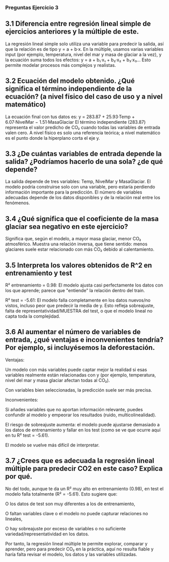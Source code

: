 ### Preguntas Ejercicio 3

## 3.1 Diferencia entre regresión lineal simple de ejercicios anteriores y la múltiple de este.
La regresión lineal simple solo utiliza una variable para predecir la salida, así que la relación es de tipo y = a + b·x. En la múltiple, usamos varias variables input (por ejemplo, temperatura, nivel del mar y masa de glaciar a la vez), y la ecuación suma todos los efectos: y = a + b₁·x₁ + b₂·x₂ + b₃·x₃… Esto permite modelar procesos más complejos y realistas.
## 3.2 Ecuación del modelo obtenido. ¿Qué significa el término independiente de la ecuación? (a nivel físico del caso de uso y a nivel matemático)
La ecuación final con tus datos es:
y = 283.87 + 25.93·Temp + 6.07·NivelMar − 1.51·MasaGlaciar
El término independiente (283.87) representa el valor predicho de CO₂ cuando todas las variables de entrada valen cero. A nivel físico es solo una referencia teórica; a nivel matemático es el punto donde la hiperplano corta el eje y.
## 3.3 ¿De cuántas variables de entrada depende la salida? ¿Podríamos hacerlo de una sola? ¿de qué depende?
La salida depende de tres variables: Temp, NivelMar y MasaGlaciar. El modelo podría construirse solo con una variable, pero estaría perdiendo información importante para la predicción. El número de variables adecuadas depende de los datos disponibles y de la relación real entre los fenómenos.
## 3.4 ¿Qué significa que el coeficiente de la masa glaciar sea negativo en este ejercicio?
Significa que, según el modelo, a mayor masa glaciar, menor CO₂ atmosférico. Muestra una relación inversa, que tiene sentido: menos glaciares suele estar relacionado con más CO₂ debido al calentamiento.
## 3.5 Interpreta los valores obtenidos de R^2 en entrenamiento y test
R² entrenamiento = 0.98: El modelo ajusta casi perfectamente los datos con los que aprende; parece que "entiende" la relación dentro del train.

R² test = -5.61: El modelo falla completamente en los datos nuevos/no vistos, incluso peor que predecir la media de y. Esto refleja sobreajuste, falta de representatividad/MUESTRA del test, o que el modelo lineal no capta toda la complejidad.
## 3.6 Al aumentar el número de variables de entrada, ¿qué ventajas e inconvenientes tendría? Por ejemplo, si incluyésemos la deforestación.
Ventajas:

Un modelo con más variables puede captar mejor la realidad si esas variables realmente están relacionadas con y (por ejemplo, temperatura, nivel del mar y masa glaciar afectan todas al CO₂).

Con variables bien seleccionadas, la predicción suele ser más precisa.

Inconvenientes:

Si añades variables que no aportan información relevante, puedes confundir al modelo y empeorar los resultados (ruido, multicolinealidad).

El riesgo de sobreajuste aumenta: el modelo puede ajustarse demasiado a los datos de entrenamiento y fallar en los test (como se ve que ocurre aquí en tu R² test = -5.61).

El modelo se vuelve más difícil de interpretar.
## 3.7 ¿Crees que es adecuada la regresión lineal múltiple para predecir CO2 en este caso? Explica por qué.
No del todo, aunque te da un R² muy alto en entrenamiento (0.98), en test el modelo falla totalmente (R² = -5.61). Esto sugiere que:

O los datos de test son muy diferentes a los de entrenamiento,

O faltan variables clave o el modelo no puede capturar relaciones no lineales,

O hay sobreajuste por exceso de variables o no suficiente variedad/representatividad en los datos.

Por tanto, la regresión lineal múltiple te permite explorar, comparar y aprender, pero para predecir CO₂ en la práctica, aquí no resulta fiable y haría falta revisar el modelo, los datos y las variables utilizadas.
